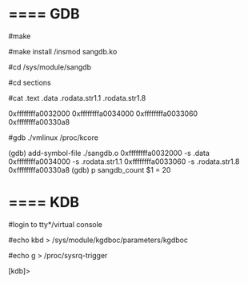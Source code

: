 ====
 GDB
====

 #make

 #make install /insmod sangdb.ko

 #cd /sys/module/sangdb

 #cd sections

 #cat .text .data .rodata.str1.1 .rodata.str1.8

 0xffffffffa0032000
 0xffffffffa0034000
 0xffffffffa0033060
 0xffffffffa00330a8

 #gdb ./vmlinux /proc/kcore
 
 (gdb) add-symbol-file ./sangdb.o 0xffffffffa0032000 -s .data 0xffffffffa0034000 -s .rodata.str1.1 0xffffffffa0033060  -s .rodata.str1.8 0xffffffffa00330a8
 (gdb) p sangdb_count 
 $1 = 20


====
KDB
====

 #login to tty*/virtual console

 #echo kbd > /sys/module/kgdboc/parameters/kgdboc

 #echo g > /proc/sysrq-trigger

 [kdb]> 
